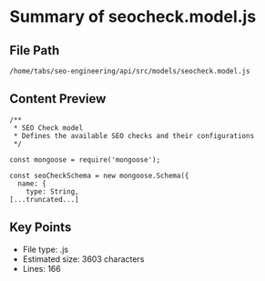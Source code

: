 # Summary of seocheck.model.js
  
## File Path
`/home/tabs/seo-engineering/api/src/models/seocheck.model.js`

## Content Preview
```
/**
 * SEO Check model
 * Defines the available SEO checks and their configurations
 */

const mongoose = require('mongoose');

const seoCheckSchema = new mongoose.Schema({
  name: {
    type: String,
[...truncated...]
```

## Key Points
- File type: .js
- Estimated size: 3603 characters
- Lines: 166
